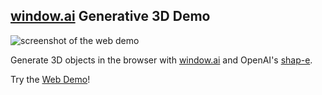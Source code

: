 ## [window.ai](https://windowai.io/) Generative 3D Demo
![screenshot of the web demo](https://i.imgur.com/HUjORHb.png)

Generate 3D objects in the browser with [window.ai](https://windowai.io/) and OpenAI's [shap-e](https://github.com/openai/shap-e). 

Try the [Web Demo](https://window-3d-demo.vercel.app/)!
